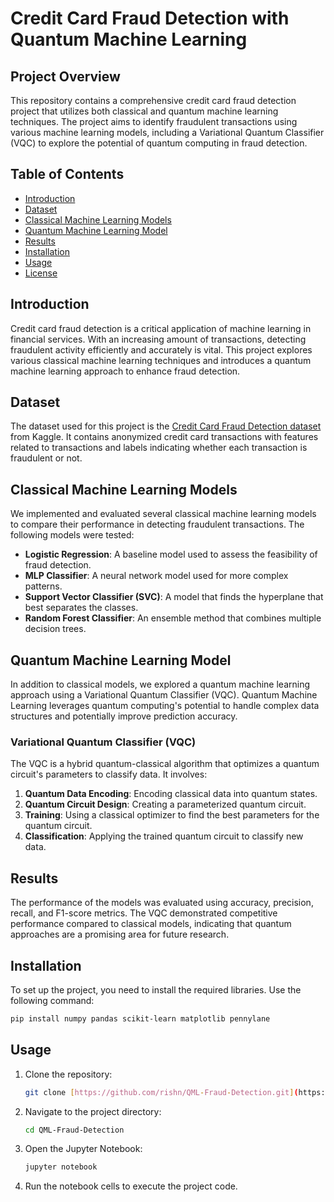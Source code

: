 # Credit Card Fraud Detection with Quantum Machine Learning

## Project Overview

This repository contains a comprehensive credit card fraud detection project that utilizes both classical and quantum machine learning techniques. The project aims to identify fraudulent transactions using various machine learning models, including a Variational Quantum Classifier (VQC) to explore the potential of quantum computing in fraud detection.

## Table of Contents

- [Introduction](#introduction)
- [Dataset](#dataset)
- [Classical Machine Learning Models](#classical-machine-learning-models)
- [Quantum Machine Learning Model](#quantum-machine-learning-model)
- [Results](#results)
- [Installation](#installation)
- [Usage](#usage)
- [License](#license)

## Introduction

Credit card fraud detection is a critical application of machine learning in financial services. With an increasing amount of transactions, detecting fraudulent activity efficiently and accurately is vital. This project explores various classical machine learning techniques and introduces a quantum machine learning approach to enhance fraud detection.

## Dataset

The dataset used for this project is the [Credit Card Fraud Detection dataset](https://www.kaggle.com/datasets?search=creditcard+fraud) from Kaggle. It contains anonymized credit card transactions with features related to transactions and labels indicating whether each transaction is fraudulent or not.

## Classical Machine Learning Models

We implemented and evaluated several classical machine learning models to compare their performance in detecting fraudulent transactions. The following models were tested:

- **Logistic Regression**: A baseline model used to assess the feasibility of fraud detection.
- **MLP Classifier**: A neural network model used for more complex patterns.
- **Support Vector Classifier (SVC)**: A model that finds the hyperplane that best separates the classes.
- **Random Forest Classifier**: An ensemble method that combines multiple decision trees.

## Quantum Machine Learning Model

In addition to classical models, we explored a quantum machine learning approach using a Variational Quantum Classifier (VQC). Quantum Machine Learning leverages quantum computing's potential to handle complex data structures and potentially improve prediction accuracy.

### Variational Quantum Classifier (VQC)

The VQC is a hybrid quantum-classical algorithm that optimizes a quantum circuit's parameters to classify data. It involves:

1. **Quantum Data Encoding**: Encoding classical data into quantum states.
2. **Quantum Circuit Design**: Creating a parameterized quantum circuit.
3. **Training**: Using a classical optimizer to find the best parameters for the quantum circuit.
4. **Classification**: Applying the trained quantum circuit to classify new data.

## Results

The performance of the models was evaluated using accuracy, precision, recall, and F1-score metrics.
The VQC demonstrated competitive performance compared to classical models, indicating that quantum approaches are a promising area for future research.

## Installation

To set up the project, you need to install the required libraries. Use the following command:

```bash
pip install numpy pandas scikit-learn matplotlib pennylane
```

## Usage

1. Clone the repository:
    ```bash
    git clone [https://github.com/rishn/QML-Fraud-Detection.git](https://github.com/rishn/QML-Fraud-Detection.git)
    ```
2. Navigate to the project directory:
    ```bash
    cd QML-Fraud-Detection
    ```
3. Open the Jupyter Notebook:
    ```bash
    jupyter notebook
    ```
4. Run the notebook cells to execute the project code.


